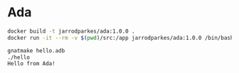 # Ada

```bash
docker build -t jarrodparkes/ada:1.0.0 .
docker run -it --rm -v $(pwd)/src:/app jarrodparkes/ada:1.0.0 /bin/bash
```

```bash
gnatmake hello.adb
./hello
Hello from Ada!
```
